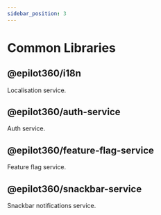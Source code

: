 ```yaml
---
sidebar_position: 3
---
```


# Common Libraries

## @epilot360/i18n

Localisation service.

## @epilot360/auth-service

Auth service.

## @epilot360/feature-flag-service

Feature flag service.

## @epilot360/snackbar-service

Snackbar notifications service.